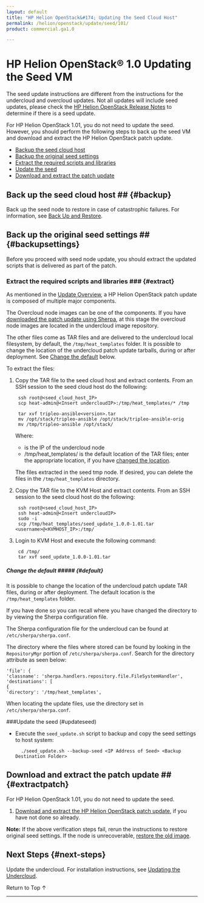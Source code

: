 ```yaml
---
layout: default
title: "HP Helion OpenStack&#174; Updating the Seed Cloud Host"
permalink: /helion/openstack/update/seed/101/
product: commercial.ga1.0

---
```

<!--PUBLISHED -->


<script>

function PageRefresh {
onLoad="window.refresh"
}

PageRefresh();

</script>
<!--
<p style="font-size: small;"> <a href="/helion/openstack/">&#9664; PREV | <a href="/helion/openstack/">&#9650; UP</a> | <a href="/helion/openstack/faq/">NEXT &#9654; </a></p>
-->
# HP Helion OpenStack&#174; 1.0 Updating the Seed VM

The seed update instructions are different from the instructions for the undercloud and overcloud updates.  Not all updates will include seed updates, please check the [HP Helion OpenStack Release Notes](/helion/openstack/release-notes/101/) to determine if there is a seed update.

For HP Helion OpenStack 1.01, you do not need to update the seed. However, you should perform the following steps to back up the seed VM and  download and extract the HP Helion OpenStack patch update. 

<!-- Not needed for 1.01
Updating the seed node involves saving current environment and configuration settings and restoring them after the update.
-->

* [Backup the seed cloud host](#backup)
* [Backup the original seed settings](#backupsettings)
* [Extract the required scripts and libraries](#extract)
* [Update the seed](#updateseed)
* [Download and extract the patch update](#extractpatch)
<!-- Not needed for 1.01
* [Restore the original seed settings](#restoreseed)
* [Verify the update](#verify)
-->
## Back up the seed cloud host ## {#backup}

Back up the seed node to restore in case of catastrophic failures.  For information, see [Back Up and Restore](/helion/openstack/backup.restore/).  

## Back up the original seed settings ## {#backupsettings}

Before you proceed with seed node update, you should extract the updated scripts that is delivered as part of the patch.  

### Extract the required scripts and libraries ### {#extract}

As mentioned in the [Update Overview](/helion/openstack/update/overview/101/), a HP Helion OpenStack patch update is composed of multiple major components.  

The Overcloud node images can be one of the components. If you have [downloaded the patch update using Sherpa](/helion/openstack/update/download/101/), at this stage the overcloud node images are located in the undercloud image repository. 

The other files come as TAR files and are delivered to the undercloud local filesystem, by default, the `/tmp/heat_templates` folder.  It is possible to change the location of the undercloud patch update tarballs, during or after deployment. See [Change the default](#default) below. 

To extract the files:

<!---
1. Use SSH to access the seed cloud host:

		ssh root@<seed_cloud_host_IP>
		sudo -i
-->

1. Copy the TAR file to the seed cloud host and extract contents. From an SSH session to the seed cloud host do the following:

		ssh root@<seed_cloud_host_IP>
		scp heat-admin@<Insert undercloudIP>:/tmp/heat_templates/* /tmp
		
		tar xvf tripleo-ansible<version>.tar 
		mv /opt/stack/tripleo-ansible /opt/stack/tripleo-ansible-orig
		mv /tmp/tripleo-ansible /opt/stack/

	Where:

	* <Insert undercloudIP> is the IP of the undercloud node
	* /tmp/heat_templates/ is the default location of the TAR files; enter the appropriate location, if you have [changed the location](#default).

	The files extracted in the seed tmp node.  If desired, you can delete the files in the `/tmp/heat_templates` directory.

2. Copy the TAR file to the KVM Host and extract contents. From an SSH session to the seed cloud host do the following:

		ssh root@<seed_cloud_host_IP>
		ssh heat-admin@<Insert undercloudIP>
		sudo -i
		scp /tmp/heat_templates/seed_update_1.0.0-1.01.tar <username>@<KVMHOST_IP>:/tmp/
		

3. Login to KVM Host and execute the following command:
		
		cd /tmp/
		tar xvf seed_update_1.0.0-1.01.tar



##### Change the default ##### {#default}

It is possible to change the location of the undercloud patch update TAR files, during or after deployment. The default location is the `/tmp/heat_templates` folder.   

If you have done so you can recall where you have changed the directory to by viewing the Sherpa configuration file.  

The Sherpa configuration file for the undercloud can be found at `/etc/sherpa/sherpa.conf`. 

The directory where the files where stored can be found by looking in the `RepositoryMgr` portion of `/etc/sherpa/sherpa.conf`. Search for the directory attribute as seen below:

	'file': {
	'classname': 'sherpa.handlers.repository.file.FileSystemHandler',
	'destinations': [
	{
	'directory': '/tmp/heat_templates',

When locating the update files, use the directory set in `/etc/sherpa/sherpa.conf`.




###Update the seed (#updateseed)

* Execute the `seed_update.sh` script to backup and copy the seed settings to host system:

		./seed_update.sh --backup-seed <IP Address of Seed> <Backup Destination Folder>



## Download and extract the patch update ## {#extractpatch}

For HP Helion OpenStack 1.01, you do not need to update the seed. 

1. [Download and extract the HP Helion OpenStack patch update](/helion/openstack/update/download/101/), if you have not done so already.  

<!-- Not needed for 1.01
2. Update the seed node as described in the [installation instructions](/helion/openstack/install/overview/) providing details for pre-requisites as used during  the initial installation.

## Restore original seed settings ## {#restoreseed}

Once the seed installation is complete, SSH into the seed node to confirm it is accessible.  

On the host node where the scripts were extracted, execute the script to restore seed settings on the updated seed.

	./seed_update.sh --restore-seed <Ip Address of Seed> <Backup Source Folder>


## Verify the update ## {#verify}

Perform these basic tests to verify that the environment settings have been restored on seed node.  Connect to seed node using SSH.

1.	Verify local services

		. stackrc - Source the credentials for verification 
		nova list - Should list the servers
		glance image-list - Should list the images in glance
		heat stack-list - Should list the undercloud stack
		neutron net-list - Should list the ctlplanes

2.	Verify connectivity

		ssh heat-admin@<undercloud-IP>  -  Should be able to successful connect to undercloud
-->
**Note:** If the above verification steps fail, rerun the instructions to restore original seed settings. If the node is unrecoverable, [restore the old image](/helion/openstack/backup.restore/).  


## Next Steps {#next-steps}

Update the undercloud. For installation instructions, see [Updating the Undercloud](/helion/openstack/update/undercloud/101/).


<a href="#top" style="padding:14px 0px 14px 0px; text-decoration: none;"> Return to Top &#8593; </a>


----


